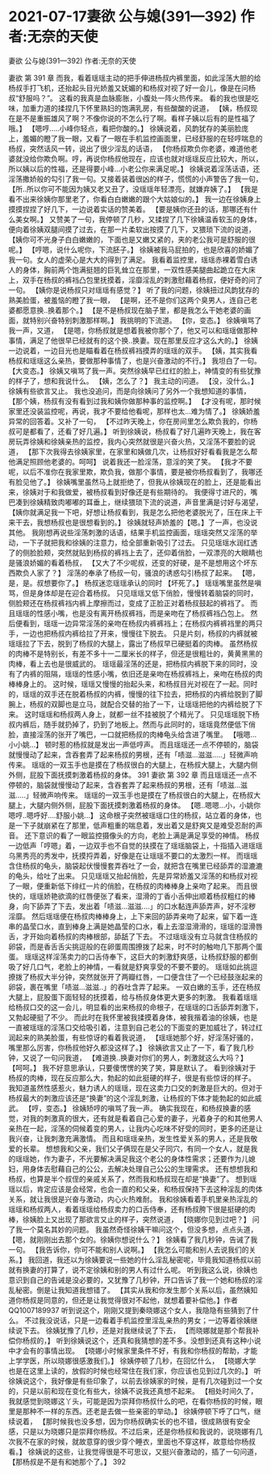# 2021-07-17妻欲 公与媳(391—392) 作者:无奈的天使



妻欲 公与媳(391—392) 作者:无奈的天使



妻欲 第 391 章
而我，看着瑶瑶主动的把手伸进杨叔内裤里面，如此淫荡大胆的给杨叔手打飞机，还抬起头目光娇羞又妩媚的和杨叔对视了好一会儿，像是在问杨叔“舒服吗？”。 这看的我真是血脉膨胀，小腹处一阵火热传来。
看的我也很是吃味，加重力道的揉捏几下怀里熟妇的饱满乳房，有些酸酸的说道， 【姨，杨叔现在是不是重振雄风了啊？不像你说的不怎么行了啊。看样子姨以后有的是性福了哦。】
【嗯哼.....小峰你轻点，看把你酸的。】 徐姨说着，风韵犹存的美丽脸庞上，羞媚的瞪了我一眼，又看了一眼在手机监控画面里，已经舒服的在轻哼喘息的杨叔，突然话风一转，说出了很少淫乱的话语， 【你杨叔欺负你老婆，难道他老婆就没给你欺负啊。哼，再说你杨叔他现在，应该也就对瑶瑶反应比较大，所以，所以姨以后的性福，还是得要小峰...小老公你来满足呢。】 徐姨说着淫荡话语，还淫荡撒娇般的勾引了我一句。又接着装着很凶的样子，慌慌的小声警告了我一句， 【所..所以你可不能因为姨又老又丑了，没瑶瑶年轻漂亮，就嫌弃姨了。】  【我是看不出来徐姨你那里老了，你看白白嫩嫩的跟个大姑娘似的。】 我一边在徐姨身上摸摸捏捏了好几下，一边说着实话的赞美着。 【要是姨你还丑的话，那哪还有什么美女啊。】 又赞美了一句，我停顿了几秒，又揉捏了几下徐姨温香软玉的身体，便向着徐姨双腿间摸了过去，在那一片柔软出按摸了几下，又猥琐下流的说道， 【姨你可不光身子白白嫩嫩的，下面也是又嫩又紧的，夹的老公我可是舒服的很呢。】
【哼嗯，说什么呢你，下流胚子。】 徐姨被我马屁拍的，也是欣喜的娇媚了我一句。女人的虚荣心是大大的得到了满足。
我看着监控里，瑶瑶赤裸着雪白诱人的身体，胸前两个饱满挺翘的巨乳耸立在那里，一双性感美腿曲起跪立在大床上，双手在杨叔的裤裆凸包里抚摸着，淫靡淫乱的刺激慰藉着杨叔，便好奇的问了一句。 【姨你是说杨叔只对瑶瑶有感觉？】
听了我的问题，徐姨扭过风韵犹存的熟美脸蛋，被羞恼的瞪了我一眼， 【是啊，还不是你们这两个臭男人，连自己老婆都愿意换..换着那个。】  【是不是杨叔现在脑子里，都是我怎么干她老婆的画面，就特别兴奋特别刺激那样啊。】 我挑明的下流道。
【你，变态。】 徐姨嗔骂了我一声，又道， 【是嗯，你杨叔就是想着我被你那个了，他又可以和瑶瑶做那种事情，满足了他很早已经就有的这个换..换妻。现在那里反应才这么大的。】 徐姨一边说着，一边目光也是瞄看着在杨叔裤裆摸弄的瑶瑶的双手。
【姨，其实我看杨叔和瑶瑶这么亲热，要做那种事情了，也是兴奋激动的不行。】 我坦白了一句。
【大变态。】 徐姨又嗔骂了我一声。突然徐姨早已红红的脸上，神情变的有些犹豫的样子了，想和我说什么。
【姨，怎么了？】 我主动的问道。
【没，没什么。】 徐姨有些欲言又止。
我也没追问，而是向徐姨问了另外一个我想知道的事情， 【那个姨，杨叔有没有看到过我和姨你做那种事的监控啊。】
【才没有呢，那时候家里还没装监控呢，再说，我才不要给他看呢，那样也太...难为情了。】 徐姨娇羞异常的回答着。又补了一句， 【不过昨天晚上，你在房间里怎么欺负我的，你杨叔可是都看了，还看了好几遍。】  听到徐姨说，杨叔看了好几遍昨天晚上，我在客房玩弄徐姨和徐姨亲热的监控，我内心突然就很是兴奋火热，又淫荡不要脸的说道， 【那下次我得去徐姨家里，在家里和姨做几次，让杨叔好好看看我是怎么帮他满足照顾他老婆的。呵呵】 说着我还一脸淫荡，意淫的笑了笑。
【我才不要呢，以后不准你在我家里欺，欺负我，做那个事情，要是被你杨叔看到了，我哪还有脸见他了。】 徐姨嘴里虽然马上就拒绝了，但我从徐姨现在的脸上，还是能看出来，徐姨对于和我做爱，被杨叔看到好像还是有些期待的。
我便得寸进尺的，嘴巴凑到徐姨精致肉嘟嘟的耳垂上，继续猥琐下流的说道，声音里满是讨好与渴望， 【姨你就满足我一下吧，好想让杨叔看到，我是怎么把他老婆脱光了，压在床上干来干去，我想杨叔也是很想看到的。】
徐姨就轻声娇羞的【嗯。】了一声，也没说其他。
我刚想再说些淫荡刺激的话语，结果手机监控画面，瑶瑶突然又淫荡的举动，一下子就把我和徐姨的注意力，给全部重新吸引了过去。
只见瑶瑶水润红透了的侧脸脸颊，突然就贴到杨叔的裤裆上去了，还仰着俏脸，一双漂亮的大眼睛也是骚浪娇媚的看着杨叔， 【又大了不少呢叔，还变的好硬，是不是想用这个坏东西欺负人家了？】 淫荡的奉承了杨叔一句，骚浪的诱惑勾引杨叔了起来。
【嗯，是，是。叔想要你了。】 杨叔迷恋瑶瑶承认的同时
【坏死了。】 瑶瑶嘴里虽然是嗔骂，但是身体却是在迎合着杨叔。 只见瑶瑶又低下俏脸，慢慢转着脑袋的同时，侧脸颊还在杨叔裤裆内裤上摩擦而过，变成了正脸正对着杨叔鼓起的裤裆了。 而且瑶瑶的性感小嘴，也是没有离开杨叔裤裆，而是亲吻在了杨叔裤裆凸包上。
然后便看到，瑶瑶一边异常淫荡的亲吻在杨叔内裤裤裆上；在杨叔内裤裤裆里的两只手，一边也把杨叔内裤给拉了开来，慢慢往下脱去。
只是片刻，杨叔的内裤就被瑶瑶拉了下去，脱到了杨叔的大腿上，露出了杨叔早已硬挺着的肉棒。 虽然杨叔的肉棒不是特别长，有差不多十一二厘米长的样子，但还是很粗壮的，黄黄黑黑的肉棒，看上去也是很威武的。
瑶瑶最淫荡的还是，把杨叔内裤脱下来的同时，没有了内裤的阻隔，瑶瑶的性感小嘴，依旧还是亲吻在杨叔裤裆上，亲吻在杨叔的肉棒棒身上的。
这时候，瑶瑶又慢慢的抬起头来，和杨叔目光对视在了一起。同时的，瑶瑶的双手还在脱着杨叔的内裤，慢慢的往下拉去，把杨叔的内裤给脱到了脚腕上，杨叔的双脚也是立马，就配合交替的抬了一下，让瑶瑶把他的内裤给脱了下来。
这时瑶瑶和杨叔两人身上，就都一丝不挂被脱了个精光了。
只见瑶瑶脱下杨叔内裤后，随手就扔掉了，扔到了地板上。然而与此同时的，瑶瑶竟然便低下俏脸，直接淫荡的张开了嘴巴，一口就把杨叔的肉棒龟头给含进了嘴里。
【哦嗯...小小姚...】 顿时惹的杨叔就是发出一声低哼声。
而且瑶瑶还一点不停顿的，脑袋就慢慢动了起来，含吞套弄了起来杨叔的男根，还有「啧滋...滋滋.....」轻微声响传来。 瑶瑶的一双玉手也是摸在了杨叔很白的大腿上，在杨叔大腿上，大腿内侧外侧，屁股下面抚摸刺激着杨叔的身体。 391
妻欲 第 392 章
而且瑶瑶还一点不停顿的，脑袋就慢慢动了起来，含吞套弄了起来杨叔的男根，还有「啧滋...滋滋.....」轻微声响传来。 瑶瑶的一双玉手也是摸在了杨叔很白的大腿上，在杨叔大腿上，大腿内侧外侧，屁股下面抚摸刺激着杨叔的身体。
【嗯..嗯嗯...小，小姚你嗯哼..嗯呼好....舒服小姚...】 这命根子突然被瑶瑶口住的杨叔，站立着的身体，也是一下子就崩紧在了那里，低声粗重的喘息着，发出着又是舒爽又是难受忍耐的声音。 还下意识的看了一眼监控摄像头的方向，老脸上满是满足享受的神情。
杨叔一边低声「哼嗯」着，一边双手也不自觉的扶摸在了瑶瑶脑袋上，十指插入进瑶瑶乌黑秀亮的秀发中，抚摸捋弄着，好像是在让瑶瑶不要口的太激烈一样。
而瑶瑶含住杨叔的龟头，脑袋起伏慢慢套弄吞吐了一会，就把含在嘴里已经舔弄的湿漉漉的龟头，给吐了出来。 只见瑶瑶又抬起俏脸，先是异常娇羞又淫荡的和杨叔对视了一眼，便重新低下绯红一片的俏脸，在杨叔的肉棒棒身上亲吻了起来。 而且很快的，瑶瑶娇艳欲滴的红唇便张了看来，湿滑的丁香小舌伸出顺着杨叔粗红的棒身，向下舔弄了下去，发出着「啧滋...滋滋....」的口水黏连声舔弄声，好不淫秽淫靡。 然后瑶瑶便在杨叔肉棒棒身上，上下来回的舔弄亲吻了起来，留下着一连串的晶莹口水，直到棒身上满是她晶莹的口水，看上去湿湿滑滑的，瑶瑶的湿滑唇舌，才开始向着杨叔的肉棒根部，舔舐了下去。 不过瑶瑶没有立马就含住杨叔的卵袋，而是香舌舌尖挑逗般的在卵蛋周围撩拨了起来，时不时的触吻几下那两个蛋蛋。
瑶瑶这样淫荡卖力的口舌侍奉下，这巨大的刺激舒爽感，让杨叔舒服的都倒吸了好几口气，老脸上的神情，一看就是舒爽享受的不要不要的。
瑶瑶如此挑逗撩拨了杨叔大半分钟，突然就张开了两瓣红唇，一口便含住了一个已经鼓涨起来的卵袋，裹在嘴里「啧滋...滋滋..」的吞吐含弄了起来。 一双白嫩的玉手，还在杨叔大腿上，屁股蛋下面轻轻的抚摸着，给与杨叔身体更大更多的刺激。
我看着瑶瑶给杨叔口交的这一会儿，明显看的出来杨叔的命根子，在瑶瑶的口舌舔弄刺激下，又勃起硬挺了不少。
而此时在我怀里被我揉摸着身体，被我揩着油的徐姨，也是一直被瑶瑶的淫荡口交给吸引着，注意到自己老公的下面变的更加威壮了，转过红润起来的熟美脸蛋，有些惊讶的看着我说道， 【瑶瑶她那个好，好淫荡好骚的，嘴里那么厉害，你杨叔他好久都没这样了。】 徐姨欲言又止了一下，看了我几秒钟，又说了一句问我道， 【难道换..换妻对你们的男人，刺激就这么大吗？】
【呵呵。】 我不好意思承认，只要傻愣愣的笑了笑，算是默认了。 看到徐姨对于杨叔的肉棒，现在反应那么大，勃起的如此挺硬的样子，很是有些惊讶的样子。 我知道虽然性感惹火，魅力诱人的瑶瑶，现在这卖力口交的刺激是巨大的。但对于杨叔最大的刺激应该还是“换妻”的这个淫乱刺激，让杨叔的下体才能勃起的如此威武。
【哼，变态。】 徐姨矫哼的嗔骂了我一声。
确实我现在，和杨叔换妻的感觉，对我的刺激真的很大，还有就是看着自己心爱的妻子，光着身子的和其他男人亲热在一起，淫荡的伺候着变的男人，让我内心吃味不好受的同时，更多的还是让我兴奋，让我刺激充满激情。 而且和瑶瑶亲热，发生性爱关系的男人，还是我敬爱的长辈。 想想我和父亲，我们父子俩现在是父子同穴，有同一个女人，就是我的瑶瑶她，作为妻子，不光要解决满足我这个老公的身体性需求；还要作为儿媳妇，用身体去慰藉自己的公公，去解决处理自己公公的生理需求。
还有想想我和杨叔，也算是半个叔侄的亲戚关系了，然而我和杨叔现在却是“换妻”了。
想到瑶瑶以后，肯定应该是会经常，也会一直的和父亲，和杨叔保持下去这种淫乱的肉体关系，就让我很是兴奋与激动，内心火热难耐。
我和徐姨看着手机里亲热淫乱的瑶瑶和杨叔两人，看着瑶瑶给杨叔卖力的口舌侍奉，还有杨叔胯下很是挺硬的肉棒，徐姨脸上又出现了那欲言又止的样子，突然说道， 【晓娜你见到过吧？】 问了我一个莫名其妙的问题。
我虽然奇怪徐姨干嘛问这个，但没多想，点点头道， 【嗯，就刚刚出去那个女的。徐姨你想说什么？】
徐姨看了我几秒钟，告诫了我一句。 【我告诉你，你可不能和别人说啊。】
【我怎么可能和别人去说我们的关系。】 我回道，我还以为徐姨要说一些她的什么淫乱秘密呢，毕竟我知道杨叔以前就有换妻的打算了，说不定徐姨和别的男人有过什么呢。
听到我这么说，徐姨也意识到自己的告诫是没必要的，又犹豫了几秒钟，开口告诉了我一个她和杨叔的淫乱秘密。倒是让我知道我想错了。 【其实从我和你发生那个关系以后，虽然姨知道你杨叔是同意的，但还是让我觉得很对不起他，就想着要补偿他。】作者QQ1007189937  听到说这个，刚刚又提到秦晓娜这个女人，我隐隐有些猜到了什么。 不过我没说话，只是一边看着手机监控里淫乱亲热的男女；一边等着徐姨继续说下去。
徐姨犹豫了几秒，还是对我继续说了下去， 【而晓娜就是那个帮我补偿你杨叔的，】 听到徐姨说这个，还真和我猜想的差不多。没想到还真有这种小说中才会有的事情出现。 【晓娜小时候家里条件不好，有我和你杨叔的帮助，才能上学学医，所以晓娜很感激我们。】 徐姨停顿了几秒，在回忆什么， 【晓娜大学也是在这里上读的，放假的时候也经常住在我们家，你应该也见到过几次的。】
听徐姨说这个，我好像是有些印象了，以前去徐姨家的时候，是有几次碰到过一个女的，只是以前和现在变化有些大，徐姨不说我还真想不起来。
【相处时间久了，我就感觉到晓娜这丫头，可能是因为崇拜你杨叔什么的吧，在看你杨叔的时候，眼里是那种不一样的东西。还老是去做一些亲密的举动。】 徐姨停顿下呼了口气，继续说着， 【那时候我也没多想，因为你杨叔确实长的也不错，很成熟很有安全感，只是以为晓娜只是崇拜你杨叔。不过后来，还是你杨叔和我说的，说晓娜有几次我不在家的时候，就故意穿的很少穿个睡衣，里面也不穿这样，故意给你杨叔看。】  徐姨说的这些，让我觉得很是不可思议，又挺兴奋激动的，插了一句问道， 【那杨叔是不是有和她那个了。】 392


